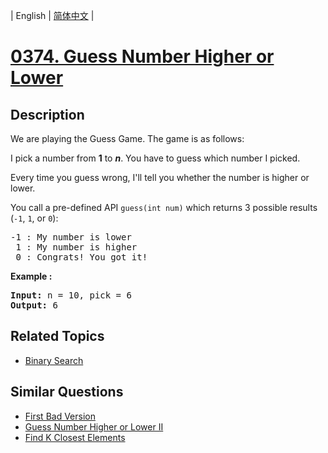 
| English | [简体中文](README.md) |
# [0374. Guess Number Higher or Lower](https://leetcode-cn.com/problems/guess-number-higher-or-lower/)
## Description
<p>We are playing the Guess Game. The game is as follows:</p>

<p>I pick a number from <b>1</b> to <b><i>n</i></b>. You have to guess which number I picked.</p>

<p>Every time you guess wrong, I&#39;ll tell you whether the number is higher or lower.</p>

<p>You call a pre-defined API <code>guess(int num)</code> which returns 3 possible results (<code>-1</code>, <code>1</code>, or <code>0</code>):</p>

<pre>
-1 : My number is lower
 1 : My number is higher
 0 : Congrats! You got it!
</pre>

<p><strong>Example :</strong></p>

<div>
<pre>
<strong>Input: </strong>n = <span id="example-input-1-1">10</span>, pick = <span id="example-input-1-2">6</span>
<strong>Output: </strong><span id="example-output-1">6</span>
</pre>
</div>

## Related Topics
- [Binary Search](https://leetcode-cn.com/tag/binary-search)
## Similar Questions
- [First Bad Version](../first-bad-version/README_EN.md)
- [Guess Number Higher or Lower II](../guess-number-higher-or-lower-ii/README_EN.md)
- [Find K Closest Elements](../find-k-closest-elements/README_EN.md)
